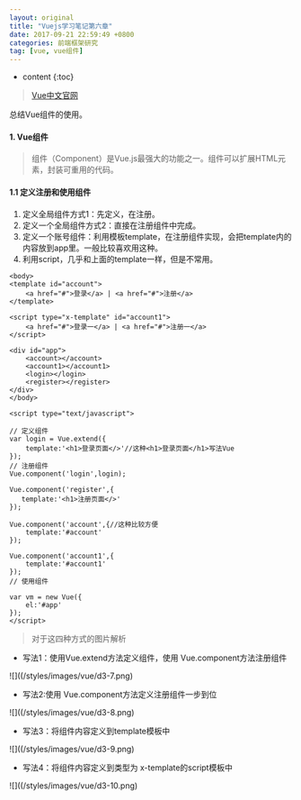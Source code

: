 ```yaml
---
layout: original
title: "Vuejs学习笔记第六章"
date: 2017-09-21 22:59:49 +0800 
categories: 前端框架研究
tag: [vue, vue组件]
---
```

* content
{:toc}


> [Vue中文官网](https://cn.vuejs.org/)

总结Vue组件的使用。

<!-- more -->

#### 1. Vue组件
> 组件（Component）是Vue.js最强大的功能之一。组件可以扩展HTML元素，封装可重用的代码。

#### 1.1 定义注册和使用组件
1. 定义全局组件方式1：先定义，在注册。
2. 定义一个全局组件方式2：直接在注册组件中完成。
3. 定义一个账号组件：利用模板template，在注册组件实现，会把template内的内容放到app里。一般比较喜欢用这种。
4. 利用script，几乎和上面的template一样，但是不常用。

```
<body>
<template id="account">
    <a href="#">登录</a> | <a href="#">注册</a>
</template>

<script type="x-template" id="account1">
    <a href="#">登录一</a> | <a href="#">注册一</a>
</script>

<div id="app">
    <account></account>
    <account1></account1>
    <login></login>
    <register></register>
</div>  
</body>

<script type="text/javascript">

// 定义组件
var login = Vue.extend({
    template:'<h1>登录页面</>'//这种<h1>登录页面</h1>写法Vue
});
// 注册组件
Vue.component('login',login);

Vue.component('register',{
   template:'<h1>注册页面</>'
});

Vue.component('account',{//这种比较方便
    template:'#account'
});

Vue.component('account1',{
    template:'#account1'
});
// 使用组件

var vm = new Vue({
    el:'#app'
});
</script>

```

> 对于这四种方式的图片解析

- 写法1：使用Vue.extend方法定义组件，使用 Vue.component方法注册组件

![]((/styles/images/vue/d3-7.png)

- 写法2:使用 Vue.component方法定义注册组件一步到位
    
![]((/styles/images/vue/d3-8.png)

- 写法3：将组件内容定义到template模板中
    
![]((/styles/images/vue/d3-9.png)
    
- 写法4：将组件内容定义到类型为 x-template的script模板中
    
![]((/styles/images/vue/d3-10.png)